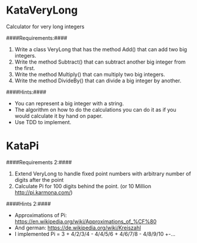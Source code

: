 # KataVeryLong
Calculator for very long integers

####Requirements:####
1. Write a class VeryLong that has the method Add() that can add two big integers.
2. Write the method Subtract() that can subtract another big integer from the first.
3. Write the method Multiply() that can multiply two big integers.
4. Write the method DivideBy() that can divide a big integer by another.

####Hints:####
- You can represent a big integer with a string.
- The algorithm on how to do the calculations you can do it as if you would calculate it by hand on paper.
- Use TDD to implement.
 
# KataPi

####Requirements 2:####
1. Extend VeryLong to handle fixed point numbers with arbitrary number of digits after the point
2. Calculate Pi for 100 digits behind the point. (or 10 Million http://pi.karmona.com/)

####Hints 2:####
- Approximations of Pi: https://en.wikipedia.org/wiki/Approximations_of_%CF%80
- And german: https://de.wikipedia.org/wiki/Kreiszahl
- I implemented Pi = 3 + 4/2/3/4 - 4/4/5/6 + 4/6/7/8 - 4/8/9/10 +-... 
